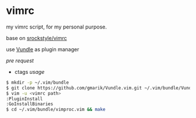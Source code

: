 vimrc
=====

my vimrc script, for my personal purpose.

base on [srockstyle/vimrc](https://github.com/srockstyle/vimrc)

use [Vundle](https://github.com/gmarik/Vundle.vim) as plugin manager

*pre request*
- ctags
*usage*
```bash
$ mkdir -p ~/.vim/bundle
$ git clone https://github.com/gmarik/Vundle.vim.git ~/.vim/bundle/Vundle.vim
$ vim -u <vimrc path>
:PluginInstall
:GoInstallBinaries
$ cd ~/.vim/bundle/vimproc.vim && make
```
